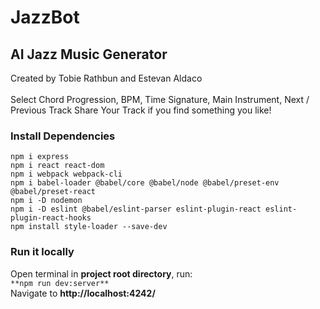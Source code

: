 # JazzBot
## AI Jazz Music Generator    
Created by Tobie Rathbun and Estevan Aldaco           
<br>
Select Chord Progression, BPM, Time Signature, Main Instrument, Next / Previous Track
Share Your Track if you find something you like!


### Install Dependencies
```
npm i express
npm i react react-dom
npm i webpack webpack-cli
npm i babel-loader @babel/core @babel/node @babel/preset-env @babel/preset-react
npm i -D nodemon
npm i -D eslint @babel/eslint-parser eslint-plugin-react eslint-plugin-react-hooks
npm install style-loader --save-dev
```
### Run it locally
Open terminal in **project root directory**, run:
<br> `**npm run dev:server**`
<br> Navigate to **http://localhost:4242/**



